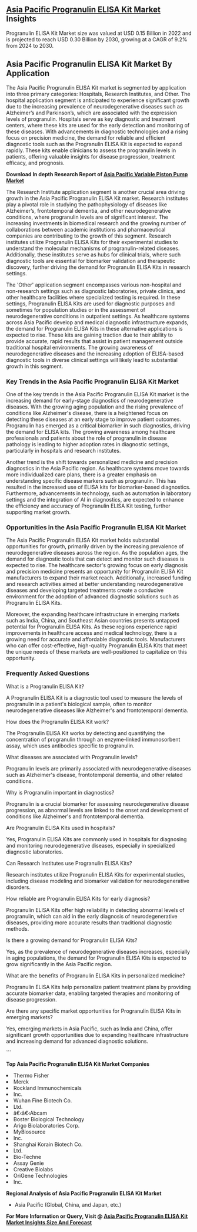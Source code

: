 <h2><a href="https://www.verifiedmarketreports.com/download-sample/?rid=341816&amp;utm_source=Github-Feb&amp;utm_medium=219" target="_blank">Asia Pacific Progranulin ELISA Kit Market</a> Insights</h2><p>Progranulin ELISA Kit Market size was valued at USD 0.15 Billion in 2022 and is projected to reach USD 0.30 Billion by 2030, growing at a CAGR of 9.2% from 2024 to 2030.</p><p><h2>Asia Pacific Progranulin ELISA Kit Market By Application</h2> <p>The Asia Pacific Progranulin ELISA Kit market is segmented by application into three primary categories: Hospitals, Research Institutes, and Other. The hospital application segment is anticipated to experience significant growth due to the increasing prevalence of neurodegenerative diseases such as Alzheimer’s and Parkinson’s, which are associated with the expression levels of progranulin. Hospitals serve as key diagnostic and treatment centers, where these kits are used for the early detection and monitoring of these diseases. With advancements in diagnostic technologies and a rising focus on precision medicine, the demand for reliable and efficient diagnostic tools such as the Progranulin ELISA Kit is expected to expand rapidly. These kits enable clinicians to assess the progranulin levels in patients, offering valuable insights for disease progression, treatment efficacy, and prognosis. <p><strong>Download In depth Research Report of <a href="https://www.verifiedmarketreports.com/download-sample/?rid=236118&amp;utm_source=Pulse-Dec&amp;utm_medium=219" target="_blank">Asia Pacific Variable Piston Pump Market</a></strong></p></p> <p>The Research Institute application segment is another crucial area driving growth in the Asia Pacific Progranulin ELISA Kit market. Research institutes play a pivotal role in studying the pathophysiology of diseases like Alzheimer’s, frontotemporal dementia, and other neurodegenerative conditions, where progranulin levels are of significant interest. The increasing investments in biomedical research and the growing number of collaborations between academic institutions and pharmaceutical companies are contributing to the growth of this segment. Research institutes utilize Progranulin ELISA Kits for their experimental studies to understand the molecular mechanisms of progranulin-related diseases. Additionally, these institutes serve as hubs for clinical trials, where such diagnostic tools are essential for biomarker validation and therapeutic discovery, further driving the demand for Progranulin ELISA Kits in research settings. <p>The 'Other' application segment encompasses various non-hospital and non-research settings such as diagnostic laboratories, private clinics, and other healthcare facilities where specialized testing is required. In these settings, Progranulin ELISA Kits are used for diagnostic purposes and sometimes for population studies or in the assessment of neurodegenerative conditions in outpatient settings. As healthcare systems across Asia Pacific develop and medical diagnostic infrastructure expands, the demand for Progranulin ELISA Kits in these alternative applications is expected to rise. These kits are gaining traction due to their ability to provide accurate, rapid results that assist in patient management outside traditional hospital environments. The growing awareness of neurodegenerative diseases and the increasing adoption of ELISA-based diagnostic tools in diverse clinical settings will likely lead to substantial growth in this segment. <h3>Key Trends in the Asia Pacific Progranulin ELISA Kit Market</h3> <p>One of the key trends in the Asia Pacific Progranulin ELISA Kit market is the increasing demand for early-stage diagnostics of neurodegenerative diseases. With the growing aging population and the rising prevalence of conditions like Alzheimer's disease, there is a heightened focus on detecting these diseases at an early stage to improve patient outcomes. Progranulin has emerged as a critical biomarker in such diagnostics, driving the demand for ELISA kits. The growing awareness among healthcare professionals and patients about the role of progranulin in disease pathology is leading to higher adoption rates in diagnostic settings, particularly in hospitals and research institutes.</p> <p>Another trend is the shift towards personalized medicine and precision diagnostics in the Asia Pacific region. As healthcare systems move towards more individualized care plans, there is a greater emphasis on understanding specific disease markers such as progranulin. This has resulted in the increased use of ELISA kits for biomarker-based diagnostics. Furthermore, advancements in technology, such as automation in laboratory settings and the integration of AI in diagnostics, are expected to enhance the efficiency and accuracy of Progranulin ELISA Kit testing, further supporting market growth.</p> <h3>Opportunities in the Asia Pacific Progranulin ELISA Kit Market</h3> <p>The Asia Pacific Progranulin ELISA Kit market holds substantial opportunities for growth, primarily driven by the increasing prevalence of neurodegenerative diseases across the region. As the population ages, the demand for diagnostic tools that can detect and monitor such diseases is expected to rise. The healthcare sector's growing focus on early diagnosis and precision medicine presents an opportunity for Progranulin ELISA Kit manufacturers to expand their market reach. Additionally, increased funding and research activities aimed at better understanding neurodegenerative diseases and developing targeted treatments create a conducive environment for the adoption of advanced diagnostic solutions such as Progranulin ELISA Kits.</p> <p>Moreover, the expanding healthcare infrastructure in emerging markets such as India, China, and Southeast Asian countries presents untapped potential for Progranulin ELISA Kits. As these regions experience rapid improvements in healthcare access and medical technology, there is a growing need for accurate and affordable diagnostic tools. Manufacturers who can offer cost-effective, high-quality Progranulin ELISA Kits that meet the unique needs of these markets are well-positioned to capitalize on this opportunity.</p> <h3>Frequently Asked Questions</h3> <p>What is a Progranulin ELISA Kit?</p> <p>A Progranulin ELISA Kit is a diagnostic tool used to measure the levels of progranulin in a patient's biological sample, often to monitor neurodegenerative diseases like Alzheimer's and frontotemporal dementia.</p> <p>How does the Progranulin ELISA Kit work?</p> <p>The Progranulin ELISA Kit works by detecting and quantifying the concentration of progranulin through an enzyme-linked immunosorbent assay, which uses antibodies specific to progranulin.</p> <p>What diseases are associated with Progranulin levels?</p> <p>Progranulin levels are primarily associated with neurodegenerative diseases such as Alzheimer's disease, frontotemporal dementia, and other related conditions.</p> <p>Why is Progranulin important in diagnostics?</p> <p>Progranulin is a crucial biomarker for assessing neurodegenerative disease progression, as abnormal levels are linked to the onset and development of conditions like Alzheimer's and frontotemporal dementia.</p> <p>Are Progranulin ELISA Kits used in hospitals?</p> <p>Yes, Progranulin ELISA Kits are commonly used in hospitals for diagnosing and monitoring neurodegenerative diseases, especially in specialized diagnostic laboratories.</p> <p>Can Research Institutes use Progranulin ELISA Kits?</p> <p>Research institutes utilize Progranulin ELISA Kits for experimental studies, including disease modeling and biomarker validation for neurodegenerative disorders.</p> <p>How reliable are Progranulin ELISA Kits for early diagnosis?</p> <p>Progranulin ELISA Kits offer high reliability in detecting abnormal levels of progranulin, which can aid in the early diagnosis of neurodegenerative diseases, providing more accurate results than traditional diagnostic methods.</p> <p>Is there a growing demand for Progranulin ELISA Kits?</p> <p>Yes, as the prevalence of neurodegenerative diseases increases, especially in aging populations, the demand for Progranulin ELISA Kits is expected to grow significantly in the Asia Pacific region.</p> <p>What are the benefits of Progranulin ELISA Kits in personalized medicine?</p> <p>Progranulin ELISA Kits help personalize patient treatment plans by providing accurate biomarker data, enabling targeted therapies and monitoring of disease progression.</p> <p>Are there any specific market opportunities for Progranulin ELISA Kits in emerging markets?</p> <p>Yes, emerging markets in Asia Pacific, such as India and China, offer significant growth opportunities due to expanding healthcare infrastructure and increasing demand for advanced diagnostic solutions.</p> ```</p><p><strong>Top Asia Pacific Progranulin ELISA Kit Market Companies</strong></p><div data-test-id=""><p><li>Thermo Fisher</li><li> Merck</li><li> Rockland Immunochemicals</li><li> Inc.</li><li> Wuhan Fine Biotech Co.</li><li> Ltd.</li><li> â€‹â€‹Abcam</li><li> Boster Biological Technology</li><li> Arigo Biolaboratories Corp.</li><li> MyBiosource</li><li> Inc.</li><li> Shanghai Korain Biotech Co.</li><li> Ltd.</li><li> Bio-Techne</li><li> Assay Genie</li><li> Creative Biolabs</li><li> OriGene Technologies</li><li> Inc.</li></p><div><strong>Regional Analysis of&nbsp;Asia Pacific Progranulin ELISA Kit Market</strong></div><ul><li dir="ltr"><p dir="ltr">Asia Pacific (Global, China, and Japan, etc.)</p></li></ul><p><strong>For More Information or Query, Visit @&nbsp;</strong><strong><a href="https://www.verifiedmarketreports.com/product/progranulin-elisa-kit-market/?utm_source=Github-Feb&amp;utm_medium=219" target="_blank">Asia Pacific Progranulin ELISA Kit Market Insights Size And Forecast</a></strong></p></div><h2>&nbsp;</h2><div data-test-id="">&nbsp;</div>

